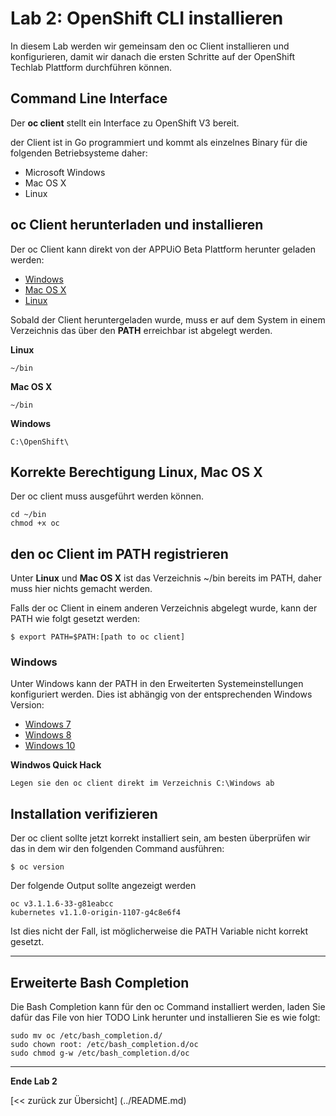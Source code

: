# Lab 2: OpenShift CLI installieren

In diesem Lab werden wir gemeinsam den oc Client installieren und konfigurieren, damit wir danach die ersten Schritte auf der OpenShift Techlab Plattform durchführen können.

## Command Line Interface

Der **oc client** stellt ein Interface zu OpenShift V3 bereit.

der Client ist in Go programmiert und kommt als einzelnes Binary für die folgenden Betriebsysteme daher: 

- Microsoft Windows
- Mac OS X
- Linux


## oc Client herunterladen und installieren

Der oc Client kann direkt von der APPUiO Beta Plattform herunter geladen werden:

* [Windows](https://master.appuio-beta.ch/console/extensions/clients/windows/oc.exe)
* [Mac OS X](https://master.appuio-beta.ch/console/extensions/clients/macosx/oc)
* [Linux](https://master.appuio-beta.ch/console/extensions/clients/linux/oc)

Sobald der Client heruntergeladen wurde, muss er auf dem System in einem Verzeichnis das über den **PATH** erreichbar ist abgelegt werden.
 
**Linux**
 
```
~/bin
```
 
**Mac OS X**
 
```
~/bin
```
 
**Windows**
 
```
C:\OpenShift\
```
 
## Korrekte Berechtigung Linux, Mac OS X

Der oc client muss ausgeführt werden können. 

```
cd ~/bin
chmod +x oc
```

## den oc Client im PATH registrieren

Unter **Linux** und **Mac OS X** ist das Verzeichnis ~/bin bereits im PATH, daher muss hier nichts gemacht werden. 

Falls der oc Client in einem anderen Verzeichnis abgelegt wurde, kann der PATH wie folgt gesetzt werden:
```
$ export PATH=$PATH:[path to oc client]
```

### Windows

Unter Windows kann der PATH in den Erweiterten Systemeinstellungen konfiguriert werden. Dies ist abhängig von der entsprechenden Windows Version:

- [Windows 7](http://geekswithblogs.net/renso/archive/2009/10/21/how-to-set-the-windows-path-in-windows-7.aspx)
- [Windows 8](http://www.itechtics.com/customize-windows-environment-variables/)
- [Windows 10](http://techmixx.de/windows-10-umgebungsvariablen-bearbeiten/)

**Windwos Quick Hack**
```
Legen sie den oc client direkt im Verzeichnis C:\Windows ab
```

## Installation verifizieren

Der oc client sollte jetzt korrekt installiert sein, am besten überprüfen wir das in dem wir den folgenden Command ausführen:
```
$ oc version
```
Der folgende Output sollte angezeigt werden
```
oc v3.1.1.6-33-g81eabcc
kubernetes v1.1.0-origin-1107-g4c8e6f4
```

Ist dies nicht der Fall, ist möglicherweise die PATH Variable nicht korrekt gesetzt. 

---

## Erweiterte Bash Completion

Die Bash Completion kann für den oc Command installiert werden, laden Sie dafür das File von hier TODO Link herunter und installieren Sie es wie folgt:

```
sudo mv oc /etc/bash_completion.d/
sudo chown root: /etc/bash_completion.d/oc
sudo chmod g-w /etc/bash_completion.d/oc
```

---

**Ende Lab 2**

[<< zurück zur Übersicht] (../README.md)
